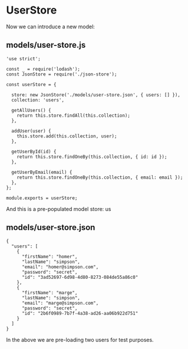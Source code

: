 # UserStore

Now we can introduce a new model:

## models/user-store.js

~~~
'use strict';

const _ = require('lodash');
const JsonStore = require('./json-store');

const userStore = {

  store: new JsonStore('./models/user-store.json', { users: [] }),
  collection: 'users',

  getAllUsers() {
    return this.store.findAll(this.collection);
  },

  addUser(user) {
    this.store.add(this.collection, user);
  },

  getUserById(id) {
    return this.store.findOneBy(this.collection, { id: id });
  },

  getUserByEmail(email) {
    return this.store.findOneBy(this.collection, { email: email });
  },
};

module.exports = userStore;
~~~


And this is a pre-populated model store:
us
## models/user-store.json

~~~
{
  "users": [
    {
      "firstName": "homer",
      "lastName": "simpson",
      "email": "homer@simpson.com",
      "password": "secret",
      "id": "3ad52697-6d98-4d80-8273-084de55a86c0"
    },
    {
      "firstName": "marge",
      "lastName": "simpson",
      "email": "marge@simpson.com",
      "password": "secret",
      "id": "2b6f0989-7b7f-4a38-ad26-aa06b922d751"
    }
  ]
}
~~~

In the above we are pre-loading two users for test purposes.